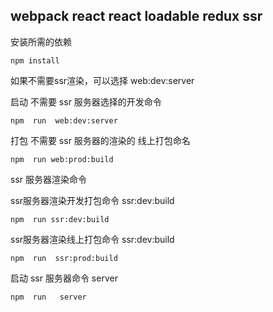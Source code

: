 ##  webpack react react loadable redux ssr

安装所需的依赖

```
npm install
```

 如果不需要ssr渲染，可以选择 web:dev:server

启动 不需要 ssr 服务器选择的开发命令

```
npm  run  web:dev:server
```

打包 不需要 ssr 服务器的渲染的 线上打包命名

```
npm  run web:prod:build
```



ssr 服务器渲染命令

ssr服务器渲染开发打包命令 ssr:dev:build

```
npm  run ssr:dev:build
```

ssr服务器渲染线上打包命令 ssr:dev:build

```
npm  run  ssr:prod:build
```



启动 ssr 服务器命令 server

```
npm  run   server
```

